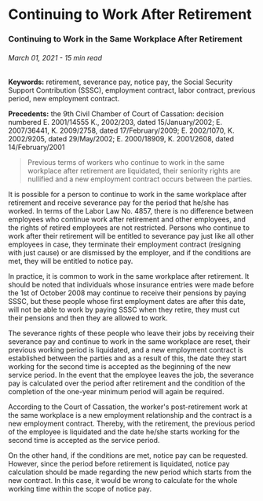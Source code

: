 <BlogMetaDecorator folder="generic" image="generic.png" imageAlt="image alt" description="Continuing to Work in the Same Workplace After Retirement" title="UnverLegal - Continuing to Work in the Same Workplace After Retirement" />

# Continuing to Work After Retirement

### Continuing to Work in the Same Workplace After Retirement

###### March 01, 2021 - 15 min read

**Keywords:** retirement, severance pay, notice pay, the Social Security Support Contribution (SSSC), employment contract, labor contract, previous period, new employment contract.

**Precedents:** the 9th Civil Chamber of Court of Cassation: decision numbered E. 2001/14555 K., 2002/203, dated 15/January/2002; E. 2007/36441, K. 2009/2758, dated 17/February/2009; E. 2002/1070, K. 2002/9205, dated 29/May/2002; E. 2000/18909, K. 2001/2608, dated 14/February/2001

> Previous terms of workers who continue to work in the same workplace after retirement are liquidated, their seniority rights are nullified and a new employment contract occurs between the parties.

It is possible for a person to continue to work in the same workplace after retirement and receive severance pay for the period that he/she has worked. In terms of the Labor Law No. 4857, there is no difference between employees who continue work after retirement and other employees, and the rights of retired employees are not restricted. Persons who continue to work after their retirement will be entitled to severance pay just like all other employees in case, they terminate their employment contract (resigning with just cause) or are dismissed by the employer, and if the conditions are met, they will be entitled to notice pay.

In practice, it is common to work in the same workplace after retirement. It should be noted that individuals whose insurance entries were made before the 1st of October 2008 may continue to receive their pensions by paying SSSC, but these people whose first employment dates are after this date, will not be able to work by paying SSSC when they retire, they must cut their pensions and then they are allowed to work.

The severance rights of these people who leave their jobs by receiving their severance pay and continue to work in the same workplace are reset, their previous working period is liquidated, and a new employment contract is established between the parties and as a result of this, the date they start working for the second time is accepted as the beginning of the new service period. In the event that the employee leaves the job, the severance pay is calculated over the period after retirement and the condition of the completion of the one-year minimum period will again be required.

According to the Court of Cassation, the worker's post-retirement work at the same workplace is a new employment relationship and the contract is a new employment contract. Thereby, with the retirement, the previous period of the employee is liquidated and the date he/she starts working for the second time is accepted as the service period.

On the other hand, if the conditions are met, notice pay can be requested. However, since the period before retirement is liquidated, notice pay calculation should be made regarding the new period which starts from the new contract. In this case, it would be wrong to calculate for the whole working time within the scope of notice pay.
